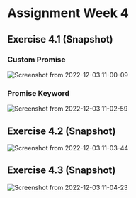 # Assignment Week 4
## Exercise 4.1 (Snapshot)
### Custom Promise
![Screenshot from 2022-12-03 11-00-09](https://user-images.githubusercontent.com/20619491/205425701-a461ec22-82a1-4688-967b-80259b3eb1a6.png)

### Promise Keyword
![Screenshot from 2022-12-03 11-02-59](https://user-images.githubusercontent.com/20619491/205425822-fa5e5b25-99dc-4210-8517-a510804faedc.png)

## Exercise 4.2 (Snapshot)
![Screenshot from 2022-12-03 11-03-44](https://user-images.githubusercontent.com/20619491/205425908-5add259f-3808-4e16-baea-dfe9781503a1.png)

## Exercise 4.3 (Snapshot)
![Screenshot from 2022-12-03 11-04-23](https://user-images.githubusercontent.com/20619491/205425926-1a2e90cb-955d-4ece-ba70-fcaad3e8bbc9.png)
